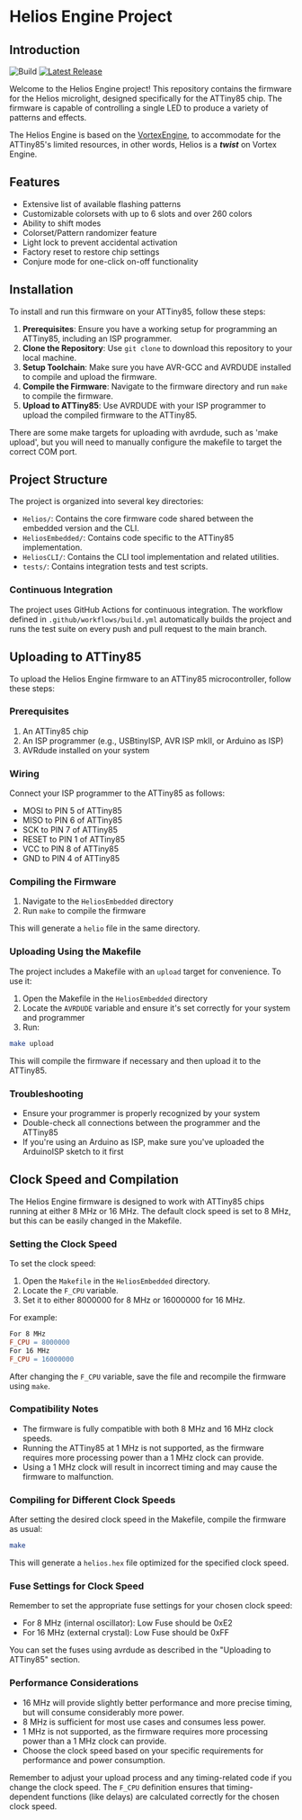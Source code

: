 # Helios Engine Project

## Introduction

![Build](https://github.com/OpenSourceLightshows/HeliosEngine/actions/workflows/build.yml/badge.svg?branch=master)
[![Latest Release](https://img.shields.io/github/v/tag/OpenSourceLightshows/HeliosEngine?label=Latest%20Release)](https://github.com/OpenSourceLightshows/HeliosEngine/releases/latest)

Welcome to the Helios Engine project! This repository contains the firmware for the Helios microlight, designed specifically for the ATTiny85 chip. The firmware is capable of controlling a single LED to produce a variety of patterns and effects.

The Helios Engine is based on the [VortexEngine](https://github.com/StoneOrbits/VortexEngine), to accommodate for the ATTiny85's limited resources, in other words, Helios is a ***twist*** on Vortex Engine.


## Features

- Extensive list of available flashing patterns
- Customizable colorsets with up to 6 slots and over 260 colors
- Ability to shift modes
- Colorset/Pattern randomizer feature
- Light lock to prevent accidental activation
- Factory reset to restore chip settings
- Conjure mode for one-click on-off functionality

## Installation

To install and run this firmware on your ATTiny85, follow these steps:

1. **Prerequisites**: Ensure you have a working setup for programming an ATTiny85, including an ISP programmer.
2. **Clone the Repository**: Use `git clone` to download this repository to your local machine.
3. **Setup Toolchain**: Make sure you have AVR-GCC and AVRDUDE installed to compile and upload the firmware.
4. **Compile the Firmware**: Navigate to the firmware directory and run `make` to compile the firmware.
5. **Upload to ATTiny85**: Use AVRDUDE with your ISP programmer to upload the compiled firmware to the ATTiny85.

There are some make targets for uploading with avrdude, such as 'make upload', but you will need to manually configure the makefile to target the correct COM port.

## Project Structure

The project is organized into several key directories:

- `Helios/`: Contains the core firmware code shared between the embedded version and the CLI.
- `HeliosEmbedded/`: Contains code specific to the ATTiny85 implementation.
- `HeliosCLI/`: Contains the CLI tool implementation and related utilities.
- `tests/`: Contains integration tests and test scripts.


### Continuous Integration

The project uses GitHub Actions for continuous integration. The workflow defined in `.github/workflows/build.yml` automatically builds the project and runs the test suite on every push and pull request to the main branch.

## Uploading to ATTiny85

To upload the Helios Engine firmware to an ATTiny85 microcontroller, follow these steps:

### Prerequisites

1. An ATTiny85 chip
2. An ISP programmer (e.g., USBtinyISP, AVR ISP mkII, or Arduino as ISP)
3. AVRdude installed on your system

### Wiring

Connect your ISP programmer to the ATTiny85 as follows:

- MOSI to PIN 5 of ATTiny85
- MISO to PIN 6 of ATTiny85
- SCK to PIN 7 of ATTiny85
- RESET to PIN 1 of ATTiny85
- VCC to PIN 8 of ATTiny85
- GND to PIN 4 of ATTiny85

### Compiling the Firmware

1. Navigate to the `HeliosEmbedded` directory
2. Run `make` to compile the firmware

This will generate a `helio` file in the same directory.

### Uploading Using the Makefile

The project includes a Makefile with an `upload` target for convenience. To use it:

1. Open the Makefile in the `HeliosEmbedded` directory
2. Locate the `AVRDUDE` variable and ensure it's set correctly for your system and programmer
3. Run:

```bash
make upload
```

This will compile the firmware if necessary and then upload it to the ATTiny85.

### Troubleshooting

- Ensure your programmer is properly recognized by your system
- Double-check all connections between the programmer and the ATTiny85
- If you're using an Arduino as ISP, make sure you've uploaded the ArduinoISP sketch to it first

## Clock Speed and Compilation

The Helios Engine firmware is designed to work with ATTiny85 chips running at either 8 MHz or 16 MHz. The default clock speed is set to 8 MHz, but this can be easily changed in the Makefile.

### Setting the Clock Speed

To set the clock speed:

1. Open the `Makefile` in the `HeliosEmbedded` directory.
2. Locate the `F_CPU` variable.
3. Set it to either 8000000 for 8 MHz or 16000000 for 16 MHz.

For example:

```makefile
For 8 MHz
F_CPU = 8000000
For 16 MHz
F_CPU = 16000000
```

After changing the `F_CPU` variable, save the file and recompile the firmware using `make`.

### Compatibility Notes

- The firmware is fully compatible with both 8 MHz and 16 MHz clock speeds.
- Running the ATTiny85 at 1 MHz is not supported, as the firmware requires more processing power than a 1 MHz clock can provide.
- Using a 1 MHz clock will result in incorrect timing and may cause the firmware to malfunction.

### Compiling for Different Clock Speeds

After setting the desired clock speed in the Makefile, compile the firmware as usual:

```bash
make
```

This will generate a `helios.hex` file optimized for the specified clock speed.

### Fuse Settings for Clock Speed

Remember to set the appropriate fuse settings for your chosen clock speed:

- For 8 MHz (internal oscillator): Low Fuse should be 0xE2
- For 16 MHz (external crystal): Low Fuse should be 0xFF

You can set the fuses using avrdude as described in the "Uploading to ATTiny85" section.

### Performance Considerations

- 16 MHz will provide slightly better performance and more precise timing, but will consume considerably more power.
- 8 MHz is sufficient for most use cases and consumes less power.
- 1 MHz is not supported, as the firmware requires more processing power than a 1 MHz clock can provide.
- Choose the clock speed based on your specific requirements for performance and power consumption.

Remember to adjust your upload process and any timing-related code if you change the clock speed. The `F_CPU` definition ensures that timing-dependent functions (like delays) are calculated correctly for the chosen clock speed.

